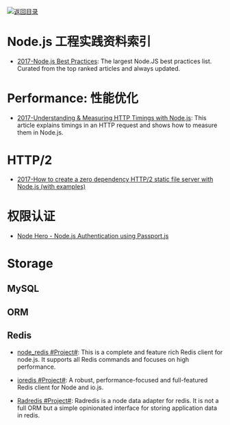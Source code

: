 [![返回目录](https://parg.co/UGo)](https://parg.co/b4z) 

# Node.js 工程实践资料索引

- [2017-Node.js Best Practices](https://github.com/i0natan/nodebestpractices): The largest Node.JS best practices list. Curated from the top ranked articles and always updated.

# Performance: 性能优化

- [2017-Understanding & Measuring HTTP Timings with Node.js](https://blog.risingstack.com/measuring-http-timings-node-js/): This article explains timings in an HTTP request and shows how to measure them in Node.js.

# HTTP/2

- [2017-How to create a zero dependency HTTP/2 static file server with Node.js (with examples)](https://parg.co/UKq)

# 权限认证

- [Node Hero - Node.js Authentication using Passport.js](https://parg.co/UqY)

# Storage

## MySQL

## ORM

## Redis

- [node_redis #Project#](https://github.com/NodeRedis/node_redis): 
This is a complete and feature rich Redis client for node.js. It supports all Redis commands and focuses on high performance.

- [ioredis #Project#](https://github.com/luin/ioredis): A robust, performance-focused and full-featured Redis client for Node and io.js.

- [Radredis #Project#](https://github.com/bustle/radredis): 
Radredis is a node data adapter for redis. It is not a full ORM but a simple opinionated interface for storing application data in redis.
